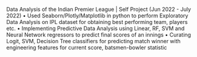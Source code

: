 Data Analysis of the Indian Premier League | Self Project (Jun 2022 - July 2022)
• Used Seaborn/Plotly/Matplotlib in python to perform Exploratory Data Analysis on IPL dataset for obtaining best
performing team, players etc.
• Implementing Predictive Data Analysis using Linear, RF, SVM and Neural Network regressors to predict final
scores of an innings
• Curating Logit, SVM, Decision Tree classifiers for predicting match winner with engineering features for current score,
batsmen-bowler statistic
